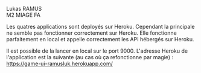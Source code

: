 Lukas RAMUS  
M2 MIAGE FA

Les quatres applications sont deployés sur Heroku.
Cependant la principale ne semble pas fonctionner correctement sur Heroku. Elle fonctionne parfaitement en local et appelle correctement les API hébergés sur Heroku.


Il est possible de la lancer en local sur le port 9000.
L'adresse Heroku de l'application est la suivante (au cas où ça refonctionne par magie) :   
https://game-ui-ramusluk.herokuapp.com/
